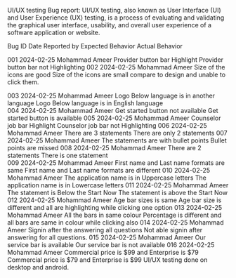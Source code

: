 UI/UX testing Bug report:
UI/UX testing, also known as User Interface (UI) and User Experience (UX) testing,
is a process of evaluating and validating the graphical user interface, usability, and overall user experience of a software application or website. 

Bug ID	   Date     	     Reported by	                                 Expected Behavior	                                         Actual Behavior

001	    2024-02-25	      Mohammad Ameer	               	           Provider button bar  Highlight                     Provider button bar not Highlighting
002     2024-02-25	      Mohammad Ameer	                            Size of the icons are good                       Size of the icons are small compare to design and unable to 
                                                                                                                                    click them.                                                                                                                                  
                                                                                                                                    
003   2024-02-25          Mohammad Ameer	                          Logo Below language is in another language           Logo Below language is in English language   
004   2024-02-25          Mohammad Ameer	                          Get started button not available                      Get started button is available 
005   2024-02-25          Mohammad Ameer	                          Counselor job bar  Highlight                         Counselor job bar not Highlighting
006   2024-02-25          Mohammad Ameer	                           There are 3 statements                                There are only 2 statements
007   2024-02-25          Mohammad Ameer	                           The statements are with bullet points               Bullet points are missed
008   2024-02-25          Mohammad Ameer	                           There are 2 statements                               There is one statement  
009   2024-02-25          Mohammad Ameer	                           First name and Last name formats are same          First name and Last name formats are different
010   2024-02-25          Mohammad Ameer                            The application name is in Uppercase letters        The application name is in Lowercase letters
011   2024-02-25          Mohammad Ameer                            The statement is  Below the Start Now               The statement is  above the Start Now
012   2024-02-25          Mohammad Ameer                            Age bar sizes is same                             Age bar size is different and all are highlighting while clicking one option
013   2024-02-25          Mohammad Ameer                             All the bars in same colour                       Percentage is different and all bars are same in colour while clicking also
014   2024-02-25          Mohammad Ameer                             Signin after the answering all questions         Not able signin after answering for all questions.
015   2024-02-25          Mohammad Ameer                             Our service bar is available                     Our service bar is not available 
016   2024-02-25          Mohammad Ameer                            Commercial price is $99 and Enterprise is $79     Commercial price is $79 and Enterprise is $99
UI/UX testing done on desktop and android.






 
